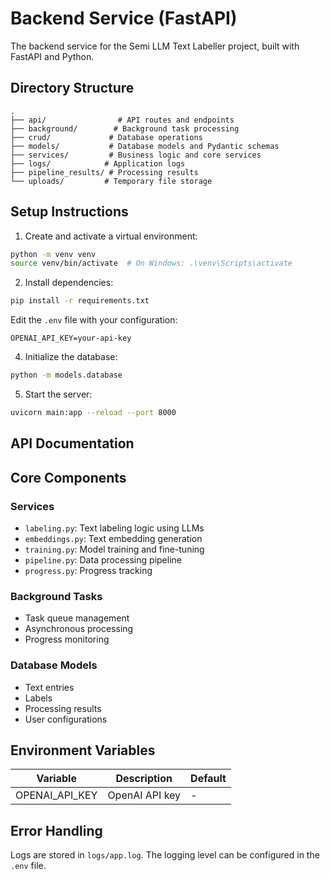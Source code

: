 # Backend Service (FastAPI)

The backend service for the Semi LLM Text Labeller project, built with FastAPI and Python.

## Directory Structure

```
.
├── api/                # API routes and endpoints
├── background/        # Background task processing
├── crud/             # Database operations
├── models/           # Database models and Pydantic schemas
├── services/         # Business logic and core services
├── logs/            # Application logs
├── pipeline_results/ # Processing results
└── uploads/         # Temporary file storage
```

## Setup Instructions

1. Create and activate a virtual environment:
```bash
python -m venv venv
source venv/bin/activate  # On Windows: .\venv\Scripts\activate
```

2. Install dependencies:
```bash
pip install -r requirements.txt
```

Edit the `.env` file with your configuration:
```env
OPENAI_API_KEY=your-api-key
```

4. Initialize the database:
```bash
python -m models.database
```

5. Start the server:
```bash
uvicorn main:app --reload --port 8000
```

## API Documentation


## Core Components

### Services
- `labeling.py`: Text labeling logic using LLMs
- `embeddings.py`: Text embedding generation
- `training.py`: Model training and fine-tuning
- `pipeline.py`: Data processing pipeline
- `progress.py`: Progress tracking

### Background Tasks
- Task queue management
- Asynchronous processing
- Progress monitoring

### Database Models
- Text entries
- Labels
- Processing results
- User configurations

## Environment Variables

| Variable | Description | Default |
|----------|-------------|---------|
| OPENAI_API_KEY | OpenAI API key | - |


## Error Handling

Logs are stored in `logs/app.log`. The logging level can be configured in the `.env` file.
